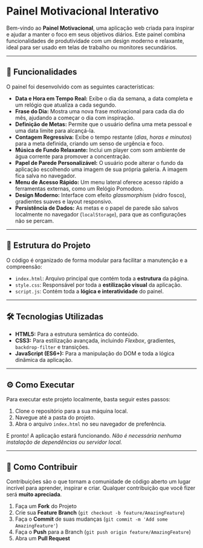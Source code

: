 # Painel Motivacional Interativo

Bem-vindo ao **Painel Motivacional**, uma aplicação web criada para inspirar e ajudar a manter o foco em seus objetivos diários. Este painel combina funcionalidades de produtividade com um design moderno e relaxante, ideal para ser usado em telas de trabalho ou monitores secundários.

---

## 🚀 Funcionalidades

O painel foi desenvolvido com as seguintes características:

* **Data e Hora em Tempo Real:** Exibe o dia da semana, a data completa e um relógio que atualiza a cada segundo.
* **Frase do Dia:** Mostra uma nova frase motivacional para cada dia do mês, ajudando a começar o dia com inspiração.
* **Definição de Metas:** Permite que o usuário defina uma meta pessoal e uma data limite para alcançá-la.
* **Contagem Regressiva:** Exibe o tempo restante (*dias, horas e minutos*) para a meta definida, criando um senso de urgência e foco.
* **Música de Fundo Relaxante:** Inclui um player com som ambiente de água corrente para promover a concentração.
* **Papel de Parede Personalizável:** O usuário pode alterar o fundo da aplicação escolhendo uma imagem de sua própria galeria. A imagem fica salva no navegador.
* **Menu de Acesso Rápido:** Um menu lateral oferece acesso rápido a ferramentas externas, como um Relógio Pomodoro.
* **Design Moderno:** Interface com efeito *glassmorphism* (vidro fosco), gradientes suaves e layout responsivo.
* **Persistência de Dados:** As metas e o papel de parede são salvos localmente no navegador (`localStorage`), para que as configurações não se percam.

---

## 📁 Estrutura do Projeto

O código é organizado de forma modular para facilitar a manutenção e a compreensão:

* `index.html`: Arquivo principal que contém toda a **estrutura** da página.
* `style.css`: Responsável por toda a **estilização visual** da aplicação.
* `script.js`: Contém toda a **lógica e interatividade** do painel.

---

## 🛠️ Tecnologias Utilizadas

* **HTML5:** Para a estrutura semântica do conteúdo.
* **CSS3:** Para estilização avançada, incluindo *Flexbox*, gradientes, `backdrop-filter` e transições.
* **JavaScript (ES6+):** Para a manipulação do DOM e toda a lógica dinâmica da aplicação.

---

## ⚙️ Como Executar

Para executar este projeto localmente, basta seguir estes passos:

1.  Clone o repositório para a sua máquina local.
2.  Navegue até a pasta do projeto.
3.  Abra o arquivo `index.html` no seu navegador de preferência.

E pronto! A aplicação estará funcionando. *Não é necessária nenhuma instalação de dependências ou servidor local.*

---

## 🤝 Como Contribuir

Contribuições são o que tornam a comunidade de código aberto um lugar incrível para aprender, inspirar e criar. Qualquer contribuição que você fizer será **muito apreciada**.

1.  Faça um **Fork** do Projeto
2.  Crie sua **Feature Branch** (`git checkout -b feature/AmazingFeature`)
3.  Faça o **Commit** de suas mudanças (`git commit -m 'Add some AmazingFeature'`)
4.  Faça o **Push** para a Branch (`git push origin feature/AmazingFeature`)
5.  Abra um **Pull Request**
